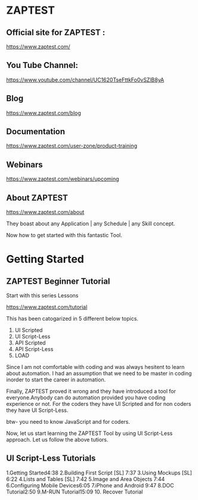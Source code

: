 # ZAPTEST

## Official site for ZAPTEST :

https://www.zaptest.com/

## You Tube Channel:

https://www.youtube.com/channel/UC1620TseFttkFo0vSZlB8yA

## Blog

https://www.zaptest.com/blog

## Documentation

https://www.zaptest.com/user-zone/product-training

## Webinars

https://www.zaptest.com/webinars/upcoming

## About ZAPTEST

https://www.zaptest.com/about

They boast about any Application | any Schedule | any Skill concept.



Now how to get started with this fantastic Tool.

# Getting Started

## ZAPTEST Beginner Tutorial

Start with this series Lessons 

https://www.zaptest.com/tutorial

This has been catogarized in 5 different below topics.

1. UI Scripted
2. UI Script-Less
3. API Scripted
4. API Script-Less
5. LOAD


Since I am not comfortable with coding and was always hesitent to learn about automation. I had an assumption that we need to be master in coding inorder to start the career in automation.

Finally, ZAPTEST proved it wrong and they have introduced a tool for everyone.Anybody can do automation provided you have coding experience or not. For the coders they have UI Scripted and for non coders they have UI Script-Less.

btw- you need to know JavaScript and  for coders.


Now, let us start learning the ZAPTEST Tool by using UI Script-Less approach. Let us follow the above tutiors.

## UI Script-Less Tutorials

1.Getting Started4:38
2.Building First Script [SL] 7:37
3.Using Mockups [SL] 6:22
4.Lists and Tables [SL] 7:42
5.Image and Area Objects 7:44
6.Configuring Mobile Devices6:05
7.iPhone and Android 9:47
8.DOC Tutorial2:50
9.M-RUN Tutorial15:09
10. Recover Tutorial




